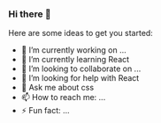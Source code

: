 ### Hi there 👋



Here are some ideas to get you started:

- 🔭 I’m currently working on ...
- 🌱 I’m currently learning React
- 👯 I’m looking to collaborate on ...
- 🤔 I’m looking for help with React
- 💬 Ask me about css
- 📫 How to reach me: ...
- ⚡ Fun fact: ...

